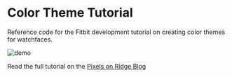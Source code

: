 # Color Theme Tutorial
Reference code for the Fitbit development tutorial on creating color themes for watchfaces.

![demo](http://g.recordit.co/hUDz9nrVQg.gif)

Read the full tutorial on the [Pixels on Ridge Blog](https://pixelsonridge.com/posts/2020-05-10-color-themes/)
